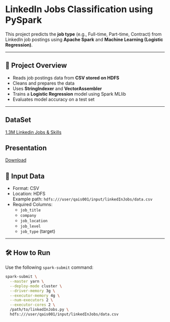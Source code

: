 # LinkedIn Jobs Classification using PySpark

This project predicts the **job type** (e.g., Full-time, Part-time, Contract) from LinkedIn job postings using **Apache Spark** and **Machine Learning (Logistic Regression)**.

---

## 🚀 Project Overview

- Reads job postings data from **CSV stored on HDFS**
- Cleans and prepares the data
- Uses **StringIndexer** and **VectorAssembler**
- Trains a **Logistic Regression** model using Spark MLlib
- Evaluates model accuracy on a test set

---
## DataSet

[1.3M Linkedin Jobs & Skills](https://www.kaggle.com/datasets/asaniczka/1-3m-linkedin-jobs-and-skills-2024?select=linkedin_job_postings.csv) 

## Presentation 

[Download](/linkedInJobs/docs/slides.pptx)

## 📂 Input Data

- Format: CSV
- Location: HDFS  
  Example path: `hdfs:///user/qais001/input/linkedInJobs/data.csv`
- Required Columns:
  - `job_title`
  - `company`
  - `job_location`
  - `job_level`
  - `job_type` (target)

---

## 🛠️ How to Run

Use the following `spark-submit` command:

```bash
spark-submit \
  --master yarn \
  --deploy-mode cluster \
  --driver-memory 3g \
  --executor-memory 4g \
  --num-executors 2 \
  --executor-cores 2 \
  /path/to/linkedInJobs.py \
  hdfs:///user/qais001/input/linkedInJobs/data.csv
```
